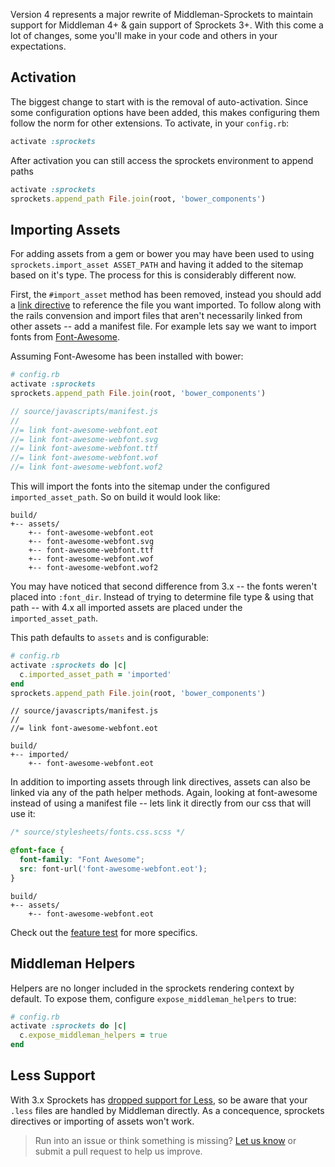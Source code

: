 Version 4 represents a major rewrite of Middleman-Sprockets to maintain support for Middleman 4+ & gain support of Sprockets 3+. With this come a lot of changes, some you'll make in your code and others in your expectations.


## Activation

The biggest change to start with is the removal of auto-activation. Since some configuration options have been added, this makes configuring them follow the norm for other extensions. To activate, in your `config.rb`:

```ruby
activate :sprockets
```

After activation you can still access the sprockets environment to append paths

```ruby
activate :sprockets
sprockets.append_path File.join(root, 'bower_components')
```


## Importing Assets

For adding assets from a gem or bower you may have been used to using `sprockets.import_asset ASSET_PATH` and having it added to the sitemap based on it's type. The process for this is considerably different now.

First, the `#import_asset` method has been removed, instead you should add a [link directive](https://github.com/rails/sprockets#the-link-directive) to reference the file you want imported. To follow along with the rails convension and import files that aren't necessarily linked from other assets -- add a manifest file. For example lets say we want to import fonts from [Font-Awesome](https://github.com/FortAwesome/Font-Awesome).

Assuming Font-Awesome has been installed with bower:

```ruby
# config.rb
activate :sprockets
sprockets.append_path File.join(root, 'bower_components')
```

```javascript
// source/javascripts/manifest.js
//
//= link font-awesome-webfont.eot
//= link font-awesome-webfont.svg
//= link font-awesome-webfont.ttf
//= link font-awesome-webfont.wof
//= link font-awesome-webfont.wof2
```

This will import the fonts into the sitemap under the configured `imported_asset_path`. So on build it would look like:

```
build/
+-- assets/
    +-- font-awesome-webfont.eot
    +-- font-awesome-webfont.svg
    +-- font-awesome-webfont.ttf
    +-- font-awesome-webfont.wof
    +-- font-awesome-webfont.wof2
```

You may have noticed that second difference from 3.x -- the fonts weren't placed into `:font_dir`. Instead of trying to determine file type & using that path -- with 4.x all imported assets are placed under the `imported_asset_path`.

This path defaults to `assets` and is configurable:

```ruby
# config.rb
activate :sprockets do |c|
  c.imported_asset_path = 'imported'
end
sprockets.append_path File.join(root, 'bower_components')
```

```javascripts
// source/javascripts/manifest.js
//
//= link font-awesome-webfont.eot
```

```
build/
+-- imported/
    +-- font-awesome-webfont.eot
```


In addition to importing assets through link directives, assets can also be linked via any of the path helper methods. Again, looking at font-awesome instead of using a manifest file -- lets link it directly from our css that will use it:

```css
/* source/stylesheets/fonts.css.scss */

@font-face {
  font-family: "Font Awesome";
  src: font-url('font-awesome-webfont.eot');
}
```

```
build/
+-- assets/
    +-- font-awesome-webfont.eot
```

Check out the [feature test](../features/linked_assets.feature) for more specifics.


## Middleman Helpers

Helpers are no longer included in the sprockets rendering context by default. To expose them, configure `expose_middleman_helpers` to true:

```ruby
# config.rb
activate :sprockets do |c|
  c.expose_middleman_helpers = true
end
```


## Less Support

With 3.x Sprockets has [dropped support for Less](https://github.com/sstephenson/sprockets/pull/547), so be aware that your `.less` files are handled by Middleman directly. As a concequence, sprockets directives or importing of assets won't work.


> Run into an issue or think something is missing? [Let us know](https://github.com/middleman/middleman-sprockets/issues/new) or submit a pull request to help us improve.

